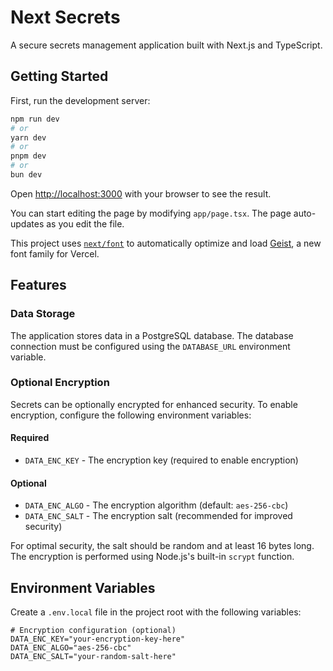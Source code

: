 # Next Secrets

A secure secrets management application built with Next.js and TypeScript.

## Getting Started

First, run the development server:

```bash
npm run dev
# or
yarn dev
# or
pnpm dev
# or
bun dev
```

Open [http://localhost:3000](http://localhost:3000) with your browser to see the result.

You can start editing the page by modifying `app/page.tsx`. The page auto-updates as you edit the file.

This project uses [`next/font`](https://nextjs.org/docs/app/building-your-application/optimizing/fonts) to automatically optimize and load [Geist](https://vercel.com/font), a new font family for Vercel.

## Features

### Data Storage

The application stores data in a PostgreSQL database. The database connection must be configured using the `DATABASE_URL` environment variable.

### Optional Encryption

Secrets can be optionally encrypted for enhanced security. To enable encryption, configure the following environment variables:

#### Required

- `DATA_ENC_KEY` - The encryption key (required to enable encryption)

#### Optional

- `DATA_ENC_ALGO` - The encryption algorithm (default: `aes-256-cbc`)
- `DATA_ENC_SALT` - The encryption salt (recommended for improved security)

For optimal security, the salt should be random and at least 16 bytes long. The encryption is performed using Node.js's built-in `scrypt` function.

## Environment Variables

Create a `.env.local` file in the project root with the following variables:

```env
# Encryption configuration (optional)
DATA_ENC_KEY="your-encryption-key-here"
DATA_ENC_ALGO="aes-256-cbc"
DATA_ENC_SALT="your-random-salt-here"
```
